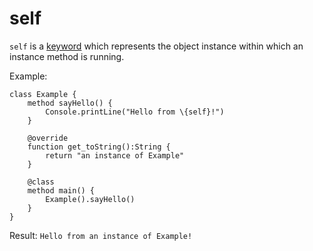 self
====

`self` is a [keyword](keywords.md) which represents the object instance within which an instance
method is running. 

Example:

    class Example {
        method sayHello() {
            Console.printLine("Hello from \{self}!")
        }

        @override
        function get_toString():String {
            return "an instance of Example"
        }

        @class
        method main() {
            Example().sayHello()
        }
    }

Result: `Hello from an instance of Example!`
